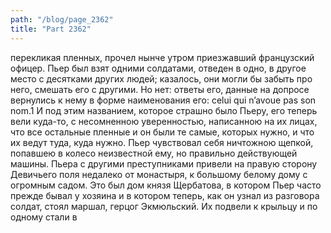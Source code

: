```yaml
---
path: "/blog/page_2362"
title: "Part 2362"
---
```


 перекликая пленных, прочел нынче утром приезжавший французский офицер. Пьер был взят одними солдатами, отведен в одно, в другое место с десятками других людей; казалось, они могли бы забыть про него, смешать его с другими. Но нет: ответы его, данные на допросе вернулись к нему в форме наименования его: celui qui n’avoue pas son nom.1 И под этим названием, которое страшно было Пьеру, его теперь вели куда-то, с несомненною уверенностью, написанною на их лицах, что все остальные пленные и он были те самые, которых нужно, и что их ведут туда, куда нужно. Пьер чувствовал себя ничтожною щепкой, попавшею в колесо неизвестной ему, но правильно действующей машины.
Пьера с другими преступниками привели на правую сторону Девичьего поля недалеко от монастыря, к большому белому дому с огромным садом. Это был дом князя Щербатова, в котором Пьер часто прежде бывал у хозяина и в котором теперь, как он узнал из разговора солдат, стоял маршал, герцог Экмюльский.
Их подвели к крыльцу и по одному стали в
